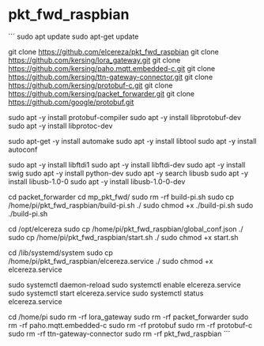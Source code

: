 # pkt_fwd_raspbian
´´´
sudo apt update
sudo apt-get update 

git clone https://github.com/elcereza/pkt_fwd_raspbian
git clone https://github.com/kersing/lora_gateway.git
git clone https://github.com/kersing/paho.mqtt.embedded-c.git
git clone https://github.com/kersing/ttn-gateway-connector.git
git clone https://github.com/kersing/protobuf-c.git
git clone https://github.com/kersing/packet_forwarder.git
git clone https://github.com/google/protobuf.git

sudo apt -y install protobuf-compiler
sudo apt -y install libprotobuf-dev
sudo apt -y install libprotoc-dev

sudo apt-get -y install automake
sudo apt -y install libtool
sudo apt -y install autoconf

sudo apt -y install libftdi1
sudo apt -y install libftdi-dev
sudo apt -y install swig
sudo apt -y install python-dev
sudo apt -y search libusb
sudo apt -y install libusb-1.0-0
sudo apt -y install libusb-1.0-0-dev

cd packet_forwarder
cd mp_pkt_fwd/
sudo rm -rf build-pi.sh
sudo cp /home/pi/pkt_fwd_raspbian/build-pi.sh ./
sudo chmod +x ./build-pi.sh
sudo ./build-pi.sh

cd /opt/elcereza
sudo cp /home/pi/pkt_fwd_raspbian/global_conf.json ./
sudo cp /home/pi/pkt_fwd_raspbian/start.sh ./
sudo chmod +x start.sh

cd /lib/systemd/system
sudo cp /home/pi/pkt_fwd_raspbian/elcereza.service ./
sudo chmod +x elcereza.service

sudo systemctl daemon-reload
sudo systemctl enable elcereza.service
sudo systemctl start elcereza.service
sudo systemctl status elcereza.service

cd /home/pi
sudo rm -rf lora_gateway
sudo rm -rf packet_forwarder
sudo rm -rf paho.mqtt.embedded-c
sudo rm -rf protobuf
sudo rm -rf protobuf-c
sudo rm -rf ttn-gateway-connector
sudo rm -rf pkt_fwd_raspbian
´´´
